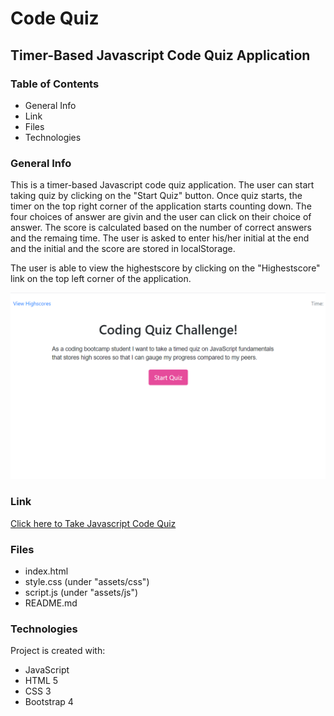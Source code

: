 # Code Quiz
## Timer-Based Javascript Code Quiz Application

### Table of Contents
* General Info
* Link
* Files
* Technologies

### General Info
This is a timer-based Javascript code quiz application.
The user can start taking quiz by clicking on the "Start Quiz" button.
Once quiz starts, the timer on the top right corner of the application starts counting down.
The four choices of answer are givin and the user can click on their choice of answer.
The score is calculated based on the number of correct answers and the remaing time.
The user is asked to enter his/her initial at the end and the initial and the score are stored in localStorage.

The user is able to view the highestscore by clicking on the "Highestscore" link on the top left corner of the application.

![Code Quiz](assets/images/code-quiz.png)

### Link
[Click here to Take Javascript Code Quiz](https://emi-dev.github.io/Code-Quiz/)

### Files
* index.html
* style.css (under "assets/css")
* script.js (under "assets/js")
* README.md

### Technologies
Project is created with:
* JavaScript
* HTML 5
* CSS 3
* Bootstrap 4